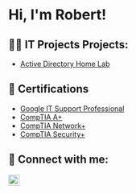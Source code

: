 <h1>Hi, I'm Robert! </h1>

<h2>👨‍💻 IT Projects Projects:</h2>


  - [Active Directory Home Lab](https://github.com/Robertmatos1/ActiveDirectoryLab/tree/main)


<h2>📃 Certifications </h2>

- [Google IT Support Professional](https://www.coursera.org/account/accomplishments/professional-cert/QGBX7EU3BSFQ?utm_source=link&utm_medium=certificate&utm_content=cert_image&utm_campaign=sharing_cta&utm_product=prof)
- [CompTIA A+](https://www.credly.com/earner/earned/badge/2d01811c-bc30-4a76-881e-0cefad7fc07b)
- [CompTIA Network+](https://www.credly.com/earner/earned/badge/8b164075-8265-487c-882b-e84573c8a6a3)
- [CompTIA Security+](https://www.credly.com/earner/earned/badge/e476a33c-8bf9-4869-b630-c6aeca2da0f3)

<h2> 🤳 Connect with me:</h2>

[<img align="left" alt="JoshMadakor | LinkedIn" width="22px" src="https://cdn.jsdelivr.net/npm/simple-icons@v3/icons/linkedin.svg" />][linkedin]

[linkedin]: www.linkedin.com/in/robert-matos10

<!--
**joshmadakor1/joshmadakor1** is a ✨ _special_ ✨ repository because its `README.md` (this file) appears on your GitHub profile.

Here are some ideas to get you started:

- 🔭 I’m currently working on ...
- 🌱 I’m currently learning ...
- 👯 I’m looking to collaborate on ...
- 🤔 I’m looking for help with ...
- 💬 Ask me about ...
- 📫 How to reach me: ...
- 😄 Pronouns: ...
- ⚡ Fun fact: ...
-->
